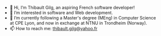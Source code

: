 - 👋 Hi, I’m Thibault Gilg, an aspiring French software developer!
- 👀 I’m interested in software and Web development.
- 🌱 I’m currently following a Master's degree (MEng) in Computer Science at CPE Lyon, and now in exchange at NTNU in Trondheim (Norway).
- 📫 How to reach me: thibault.gilg@yahoo.fr

<!---
thibault-gilg/thibault-gilg is a ✨ special ✨ repository because its `README.md` (this file) appears on your GitHub profile.
You can click the Preview link to take a look at your changes.
--->

